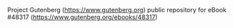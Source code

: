 Project Gutenberg (https://www.gutenberg.org) public repository for eBook #48317 (https://www.gutenberg.org/ebooks/48317)

